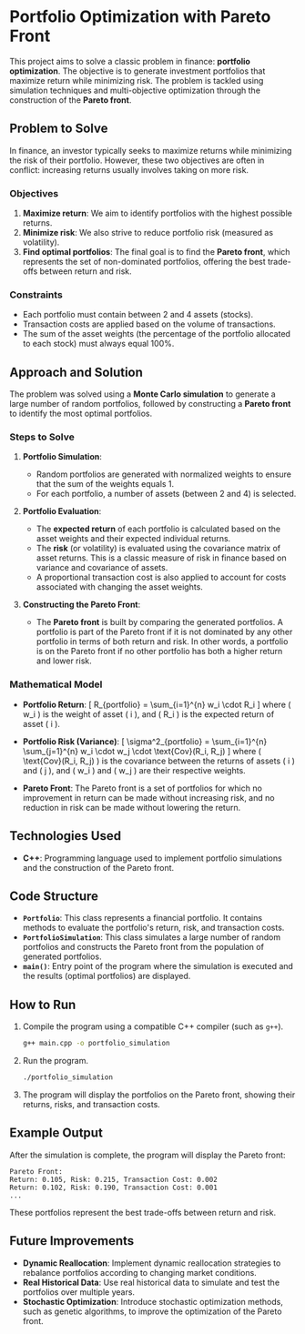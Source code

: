 

# Portfolio Optimization with Pareto Front


This project aims to solve a classic problem in finance: **portfolio optimization**. The objective is to generate investment portfolios that maximize return while minimizing risk. The problem is tackled using simulation techniques and multi-objective optimization through the construction of the **Pareto front**.

## Problem to Solve

In finance, an investor typically seeks to maximize returns while minimizing the risk of their portfolio. However, these two objectives are often in conflict: increasing returns usually involves taking on more risk.

### Objectives

1. **Maximize return**: We aim to identify portfolios with the highest possible returns.
2. **Minimize risk**: We also strive to reduce portfolio risk (measured as volatility).
3. **Find optimal portfolios**: The final goal is to find the **Pareto front**, which represents the set of non-dominated portfolios, offering the best trade-offs between return and risk.

### Constraints

- Each portfolio must contain between 2 and 4 assets (stocks).
- Transaction costs are applied based on the volume of transactions.
- The sum of the asset weights (the percentage of the portfolio allocated to each stock) must always equal 100%.

## Approach and Solution

The problem was solved using a **Monte Carlo simulation** to generate a large number of random portfolios, followed by constructing a **Pareto front** to identify the most optimal portfolios.

### Steps to Solve

1. **Portfolio Simulation**:
   - Random portfolios are generated with normalized weights to ensure that the sum of the weights equals 1.
   - For each portfolio, a number of assets (between 2 and 4) is selected.

2. **Portfolio Evaluation**:
   - The **expected return** of each portfolio is calculated based on the asset weights and their expected individual returns.
   - The **risk** (or volatility) is evaluated using the covariance matrix of asset returns. This is a classic measure of risk in finance based on variance and covariance of assets.
   - A proportional transaction cost is also applied to account for costs associated with changing the asset weights.

3. **Constructing the Pareto Front**:
   - The **Pareto front** is built by comparing the generated portfolios. A portfolio is part of the Pareto front if it is not dominated by any other portfolio in terms of both return and risk. In other words, a portfolio is on the Pareto front if no other portfolio has both a higher return and lower risk.

### Mathematical Model

- **Portfolio Return**:
  \[
  R_{portfolio} = \sum_{i=1}^{n} w_i \cdot R_i
  \]
  where \( w_i \) is the weight of asset \( i \), and \( R_i \) is the expected return of asset \( i \).

- **Portfolio Risk (Variance)**:
  \[
  \sigma^2_{portfolio} = \sum_{i=1}^{n} \sum_{j=1}^{n} w_i \cdot w_j \cdot \text{Cov}(R_i, R_j)
  \]
  where \( \text{Cov}(R_i, R_j) \) is the covariance between the returns of assets \( i \) and \( j \), and \( w_i \) and \( w_j \) are their respective weights.

- **Pareto Front**:
  The Pareto front is a set of portfolios for which no improvement in return can be made without increasing risk, and no reduction in risk can be made without lowering the return.

## Technologies Used

- **C++**: Programming language used to implement portfolio simulations and the construction of the Pareto front.

## Code Structure

- **`Portfolio`**: This class represents a financial portfolio. It contains methods to evaluate the portfolio's return, risk, and transaction costs.
- **`PortfolioSimulation`**: This class simulates a large number of random portfolios and constructs the Pareto front from the population of generated portfolios.
- **`main()`**: Entry point of the program where the simulation is executed and the results (optimal portfolios) are displayed.

## How to Run

1. Compile the program using a compatible C++ compiler (such as `g++`).
   ```bash
   g++ main.cpp -o portfolio_simulation
   ```

2. Run the program.
   ```bash
   ./portfolio_simulation
   ```

3. The program will display the portfolios on the Pareto front, showing their returns, risks, and transaction costs.

## Example Output

After the simulation is complete, the program will display the Pareto front:

```
Pareto Front:
Return: 0.105, Risk: 0.215, Transaction Cost: 0.002
Return: 0.102, Risk: 0.190, Transaction Cost: 0.001
...
```

These portfolios represent the best trade-offs between return and risk.

## Future Improvements

- **Dynamic Reallocation**: Implement dynamic reallocation strategies to rebalance portfolios according to changing market conditions.
- **Real Historical Data**: Use real historical data to simulate and test the portfolios over multiple years.
- **Stochastic Optimization**: Introduce stochastic optimization methods, such as genetic algorithms, to improve the optimization of the Pareto front.

